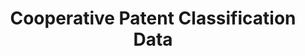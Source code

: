 ---
layout: default
bigquery: https://console.cloud.google.com/bigquery?p=patents-public-data&d=cpc&page=dataset
citation: '“Cooperative Patent Classification” by the EPO and USPTO, for public use. '
contributors: EPO, USPTO
cost: None
description: Cooperative Patent Classification Data contains the scheme and definitions
  of the Cooperative Patent Classification system for classifying patent documents.
  The CPC is the result of a partnership between the EPO and the USPTO in their joint
  effort to develop a common, internationally compatible classification system for
  technical documents, in particular patent publications, which will be used by both
  offices in the patent granting process
documentation: https://www.cooperativepatentclassification.org/cpcSchemeAndDefinitions
last_edit: Mon, 04 Apr 2022 19:07:06 GMT
location: https://www.cooperativepatentclassification.org/index
maintained_by: USPTO, EPO
schema_fields: '[''dateRevised'', ''children'', ''synonyms'', ''parents'', ''breakdown_code'',
  ''titleFull'', ''limiting_references'', ''limitingReferences'', ''symbol'', ''ipc_concordant'',
  ''not_allocatable'', ''title_full'', ''child_groups'', ''childGroups'', ''title_part'',
  ''sizeCache'', ''informative_references'', ''ipcConcordant'', ''definition'', ''glossary'',
  ''applicationReferences'', ''residualReferences'', ''additional_only'', ''notAllocatable'',
  ''titlePart'', ''level'', ''breakdownCode'', ''residual_references'', ''informativeReferences'',
  ''date_revised'', ''status'', ''application_references'']'
shortname: cooperative_patent_classification
tags:
- patents
- science
title: Cooperative Patent Classification Data
uuid: 984374a7-16e9-4b35-9445-458daceb01bf
---